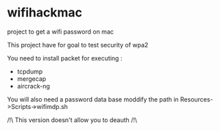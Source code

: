 # wifihackmac
project to get a wifi password on mac

This project have for goal to test security of wpa2

You need to install packet for executing :
- tcpdump
- mergecap
- aircrack-ng

You will also need a password data base moddify the path in Resources->Scripts->wifimdp.sh


/!\ This version doesn't allow you to deauth /!\
